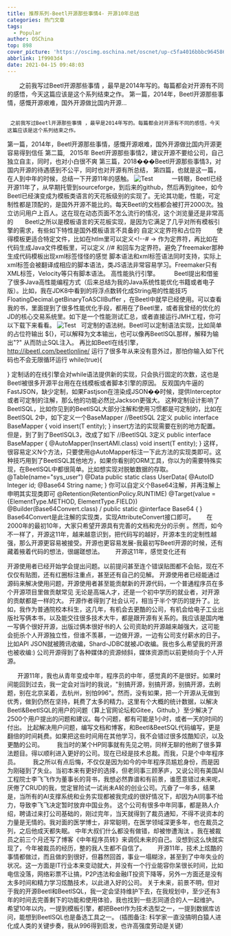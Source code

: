 ```yaml
---
title: 推荐系列-Beetl开源那些事情4- 开源10年总结
categories: 热门文章
tags:
  - Popular
author: OSChina
top: 898
cover_picture: 'https://oscimg.oschina.net/oscnet/up-c5fa4016bbbc964586ddc86344a62e6a9e1.png'
abbrlink: 1f9903d4
date: 2021-04-15 09:48:03
---
```


&emsp;&emsp;之前我写过Beetl开源那些事情 ，最早是2014年写的。每篇都会对开源有不同的感悟，今天这篇应该是这个系列结束之作。 第一篇，2014年，Beetl开源那些事情，感慨开源艰难，国外开源做比国内开源...
<!-- more -->

                                                                                                                                                                                         之前我写过Beetl开源那些事情 ，最早是2014年写的。每篇都会对开源有不同的感悟，今天这篇应该是这个系列结束之作。 
第一篇，2014年，Beetl开源那些事情，感慨开源艰难，国外开源做比国内开源更容易得到信任 
第二篇,   2015年 Beetl开源那些事情2，建议开源不要给公司，自己独立自主，同时，也对小白很不爽 
第三篇，2018���Beetl开源那些事情3，对国内开源的待遇感到不公平，同时也对开源有所总结， 
第四篇，也就是这一篇，在人到中年的时候，总结一下开源11年的感触。 
![Test](https://oscimg.oschina.net/oscnet/up-c5fa4016bbbc964586ddc86344a62e6a9e1.png  'Beetl开源那些事情4- 开源10年总结')       
    一转眼，Beetl已经开源11年了，从早期托管到sourceforge，到后来的github，然后再到gitee，如今Beetl已经演变成为模板类语言的天花板级别的实现了。无论其功能，性能，可定制性都是顶配的，是国外开源不能比的。每天Beetl的文档都会被打开2000次。独立访问用户上百人。这在现在动态页面不怎么流行的情况，这个浏览量还是非常高的 
      Beetl之所以是模板语言的天花板实现，是因为它满足了几乎对所有模板引擎的需求，有些如下特性是国外模板语言不具备的 
自定义定界符和占位符 
        使得模板更适合特定文件，比如在htlm里可以定义<!--# -> 作为定界符，再比如在代码生成Java文件模板里，可以定义 //# 和回车为定界符。避免了freemaker那种生成代码模板出现xml标签怪怪的感觉 
脚本语法和xml标签语法同时支持，实际上xml标签会被翻译成相应的脚本语法，类JS语法非常容易学习。Freemaker只有XML标签，Velocity等只有脚本语法。 
高性能执行引擎。 
        Beetl提出和借鉴了很多Java高性能编程方式（后来总结为我的Java系统性能优化书籍或者电子版）。比如，我在JDK8中看到的将浮点数转化成String用的性能技巧 FloatingDecimal.getBinaryToASCIIBuffer ，在Beetl中就早已经使用。可以查看我的书，里面提到了很多性能优化手段，都用在了Beetl里，或者我曾经的优化的JD的核心交易系统里。如下是一个性能测试汇总，或者直接运行JMH工程，你可以下载下来看看。 
![Test](https://oscimg.oschina.net/oscnet/up-c5fa4016bbbc964586ddc86344a62e6a9e1.png  'Beetl开源那些事情4- 开源10年总结') 
  
可定制的语法树。Beetl可以定制语法实现，比如简单的占位符输出 ${}，可以解释为文本输出，也可以像再BeetlSQL那样，解释为输出"?" 从而防止SQL注入。 再比如Beetl在线引擎，http://ibeetl.com/beetlonline/ 运行了很多年从来没有意外过，那怕你输入如下代码也不会无限循环运行 
while(true){
  
} 
定制话的在线引擎会对while语法提供新的实现，只会执行固定的次数，这也是Beetl被很多开源平台用在在线模板或者脚本引擎的原因。 反观国内牛逼的FastJSON，缺少定制，如果Fastjson在渲染成JSON��时候，提供Interceptor或者可定制的注解，那么他的功能必然比Jackson更强大。 
这种定制设计影响了BeetlSQL，比如你见到的BeetlSQL大部分注解和使用习惯都是可定制的，比如在BeetlSQL 2中，如下定义一个BaseMapper 
//BeetlSQL 2定义
public interface BaseMapper<T> {
   void insert(T entity);
} 
insert方法的实现需要在别的地方配置。但是，到了到了BeetlSQL3，改成了如下 
//BeetlSQL 3定义
public interface BaseMapper<T> {
    @AutoMapper(InsertAMI.class)
    void insert(T entity);
  } 
这样，很容易定义N个方法，只要使用@AutoMapper标注一下此方法的实现类即可。这种技巧用到了BeetlSQL其他地方，如果你看别的ORM工具，你以为的需要特殊实现，在BeetlSQL中都很简单。比如想实现对脱敏数据的存取。 
@Table(name="sys_user")
@Data
public static class UserData{
    @AutoID
    Integer id;
    @Base64
    String name;
} 
你可以自定义个Base64注解，并再注解上申明其实现类即可 
@Retention(RetentionPolicy.RUNTIME)
@Target(value = {ElementType.METHOD, ElementType.FIELD})
@Builder(Base64Convert.class) /
public static @interface Base64 {
} 
Base64Convert是此注解的实现类，实现AttributeConvert接口即可。 
      在2000年的最初10年，大家只希望开源具有完善的文档和充分的示例 。然而，如今不一样了，开源这11年，越来越意识到，把代码写的越好，开源本生的定制性越强，那么开源更容易被接受。开源也更容易发展-我最初写Beetl开源的时候，还有藏着掖着代码的想法，很龌蹉想法。 
      开源这11年，感觉变化还有 
 
 开源使用者已经开始学会提出问题。以前提问甚至连个错误贴图都不会贴，现在不仅仅有贴图，还有红圈标注重点，甚至还有自己的见解。 
 开源使用者已经能通过源码来解决使用问题，开源使用者甚至能贡献新的开源代码，一个普通程序员在多个开源项目里做贡献常见 
 无论是高端人才，还是一个初中学历的就业者，对开源的贡献都是一样的大。 
 开源作者得到了社会认可，相当于半个学历的提升了。比如，我作为普通院校本科生，这几年，有机会去更酷的公司，有机会给电子工业出版社写俩本书，以及能交往很多技术大牛，都是跟开源有关系的。我应该是国内唯一写俩个很好开源，出版过俩本很好书的人 
 公司资助的开源越来越强大，这可能会扼杀个人开源独立性，但谁不羡慕，一边做开源，一边有公司支付薪水的日子。比如API JSON就被腾讯收编，Shard-JDBC就被JD收编。我也多么希望我的开源也被收编:) 
 公司开源得到了各种媒体的资源倾斜，媒体资源而以前更倾向于个人开源。 
 
      开源11年，我也从青年变成中年，程序员的中年，感觉真的不是很好。如果时间能回到过去，我一定会对当时的我说，"别搞开源，别搞开源，别搞开源，去刷题，别在北京呆着，去杭州，别怕996"。然而，没有如果，把一个开源从无做到优秀，做到仍然在坚持，耗费了太多的精力。这里有个大概的统计数据，以解决Beetl&BeetlSQL的用户的问题（算上官网论坛和Gitee，Github,）至少解决了2500个用户提出的问题和建议。每个问题，都有可能是1小时，或者一天的时间的付出。 比起解决用户问题，编写文档和博客，和Beetl&BeetSQL代码编写，更是翻倍的时间耗费。如果把这些时间用在其他学习，我不会错过很多炫酷知识，以及更酷的公司。 
       我当时的某个HP同事就有先见之明，同样无聊的他刷了很多算法题目。得以顺利进入更好的公司。现在已经是技术总裁。而我，只是个中年程序员。 
       我之所以有点后悔，不仅仅是因为如今的中年程序员尴尬身份，而是因为刚碰到了失业。当初本来有更好的选择，但老同事三顾茅庐，又说公司有美国AI工程院士李飞飞作为董事长的背书，我想必然靠谱和有前景，谁愿意错过未来呢，厌倦了CRUD的我，觉定冒险试一试尚未A轮的创业公司。亢奋了一年多，结果是，当所有的AI支撑系统和业务实现都被我完成的很好情况下，却因为AI同事不给力，导致李飞飞决定暂时放弃中国业务。 这个公司有很多中年同事，都是熟人介绍，聘请过来打公司基础的，刚过完年，当天就得到了裁员通知，不得不说资本的力量是无情的。我对面的医学博士，非常聪明，在医学领域深更多年，也在裁员之列，之后他成天都失眠。 中年大叔们什么都没有做错，却被惨遭淘汰 。我在被裁员之前三个月还写了博客《中年程序员转》来调侃未来的自己。没想到这么快就实现了，今年被裁员的经历，整的我人生都不自信了。 
      开源11年，技术上炫酷的事情都做过，而且做的到很好，但暮然回首，事业一塌糊涂，甚至到了中年失业的状况。这一方面是IT行业本来变动就大，并没有一个行业能容你呆很长时间，比如电信没落，网络彩票不让搞，P2P违法和金融IT投资下降等，另外一方面还是没有太多时间和精力学习炫酷技术，以此进入好的公司。 关于未来，前景不明，但对于我的开源Beetl和BeetlSQL，我一定会坚持维护下去，在我规划中，至少还有3年的时间去完善剩下的功能和使用体验，我也找到一些志同道合的人一起维护。 希望10年以内，一提到模板引擎，都把Beetl作为技术选型之一，一提到数据库访问，能想到BeetlSQL也是备选工具之一。 
(插图备注: 科学家一直没搞明白猿人进化成人类的关键步奏，我从996得到启发，也许高强度劳动是关键） 
 
                                        